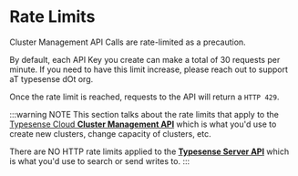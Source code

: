 # Rate Limits

Cluster Management API Calls are rate-limited as a precaution.

By default, each API Key you create can make a total of 30 requests per minute. 
If you need to have this limit increase, please reach out to support aT typesense dOt org.

Once the rate limit is reached, requests to the API will return a `HTTP 429`.

:::warning NOTE
This section talks about the rate limits that apply to the [Typesense Cloud **Cluster Management API**](README.md) which is what you'd use to create new clusters, change capacity of clusters, etc.

There are NO HTTP rate limits applied to the [**Typesense Server API**](/api) which is what you'd use to search or send writes to. 
:::
